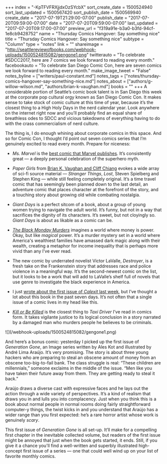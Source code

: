 +++
index = "-KpTFVFRXjjdxOzSYcbX"
sort_create_date = 1500524940
sort_last_updated = 1500567420
sort_publish_date = 1500569940
create_date = "2017-07-19T21:29:00-07:00"
publish_date = "2017-07-20T09:59:00-07:00"
date = "2017-07-20T09:59:00-07:00"
last_updated = "2017-07-20T09:17:00-07:00"
preview_url = "f319a91e-b3a0-b3fd-94cf-1e8cb9428752"
name = "Thursday Comics Hangover: Say something nice"
title = "Thursday Comics Hangover: Say something nice"
subtype = "Column"
type = "notes"
link = ""
shareimage = "http://seattlereviewofbooks.com/webhook-uploads/1500524815082/gengone1.png"
twitterauto = "To celebrate  #SDCC2017, here are 7 comics we look forward to reading every month."
facebookauto = "To celebrate San Diego Comic Con, here are seven comics we look forward to reading every month."
make_image_tweet = "False"
notes_byline = ["writers/paul-constant.md"]
notes_tags = ["notes/thursday-comics-hangover-say-something-nice.md"]
notes_about = ["authors/g-willow-wilson.md", "authors/brian-k-vaughan.md"]
books = ""
+++
A considerable portion of Seattle’s comic book talent is in San Diego this week at the corporate pop cultural orgy known as San Diego Comic Con. It makes sense to take stock of comic culture at this time of year, because it’s the closest thing to a High Holy Days in the nerd calendar year. Look anywhere on the internet right now and you’ll probably find an equal share of breathless odes to SDCC and vicious takedowns of everything having to do with the crass commercialism of nerd culture. 

The thing is, I do enough whining about corporate comics in this space. And so for Comic Con, I thought I’d point out seven comics series that I’m genuinely excited to read every month. Prepare for niceness:

* *Ms. Marvel* is the [best comic that Marvel publishes](http://www.seattlereviewofbooks.com/reviews/real-life-superhero/). It’s consistently great — a deeply personal celebration of the superhero myth. 

* *Paper Girls* from [Brian K. Vaughan and Cliff Chiang](http://www.seattlereviewofbooks.com/notes/2015/11/05/thursday-comics-hangover-the-weird-dawn-light-of-paper-girls/) evokes a wide array of sci-fi source material — *Stranger Things*, *Lost*, Steven Spielberg and Stephen King — while still feeling completely original. It’s a time travel comic that has seemingly been planned down to the last detail, an adventure comic that places character at the forefront of the story, and a touching story about growing old while combating nostalgia.

* *Giant Days* is a perfect sitcom of a book, about a group of young women trying to navigate the adult world. It’s funny, but not in a way that sacrifices the dignity of its characters. It’s sweet, but not cloyingly so. *Giant Days* is about as likable as a comic can be.

* [*The Black Monday Murders*](http://www.seattlereviewofbooks.com/notes/2016/08/11/thursday-comics-hangover-money-is-power/) imagines a world where money is power. Okay, but like *magical* power. It’s a murder mystery set in a world where America's wealthiest families have amassed dark magic along with their wealth, creating a metaphor for income inequality that is perhaps more vivid than any I’ve ever read. 

* The new comic by underrated novelist Victor LaValle, *Destroyer*, is a fresh take on the Frankenstein story that addresses race and police violence in a meaningful way. It’s the second-newest comic on the list, but it looks to be a work that will add to LaValle’s shelf full of novels that use genre to investigate the black experience in America.

* I just [wrote about the first issue of *Calexit* last week](http://www.seattlereviewofbooks.com/notes/2017/07/13/thursday-comics-hangover-fighting-trump-in-comics/), but I’ve thought a lot about this book in the past seven days. It’s not often that a single issue of a comic lives in my head like this.

* [*Kill or Be Killed*](http://www.seattlereviewofbooks.com/notes/2016/10/13/thursday-comics-hangover-vigilante-justice/) is the closest thing to *Taxi Driver* I’ve read in comics form. It takes vigilante justice to its logical conclusion in a story narrated by a damaged man who murders people he believes to be criminals.
 
 <p class="image-left">![](/webhook-uploads/1500524815082/gengone1.png)</p>
 
And here’s a bonus comic: yesterday I picked up the first issue of *Generation Gone*, an Image series written by Ales Kot and illustrated by André Lima Araújo. It’s very promising. The story is about three young hackers who are preparing to steal an obscene amount of money from an obscene too-big-to-fail bank. The class struggle is real: “These children are millennials,” someone exclaims in the middle of the issue. “Men like you have taken their future away from them. They are getting ready to steal it back.”

Araújo draws a diverse cast with expressive faces and he lays out the action through a wide variety of perspectives. It’s a kind of realism that draws you in and lulls you into complacency. Just when you think this is a book about normal people in normal rooms doing fairly straightforward computer-y things, the twist kicks in and you understand that Araújo has a wider range than you first expected: he’s a rare horror artist whose work is genuinely *scary*.

This first issue of *Generation Gone* is all set-up. It’ll make for a compelling first chapter in the inevitable collected volume, but readers of the first issue might be annoyed that just when the book gets started, it ends. Still, if you give it a chance you'll find a well-written and superbly illustrated high-concept first issue of a series — one that could well wind up on your list of favorite monthly comics.
